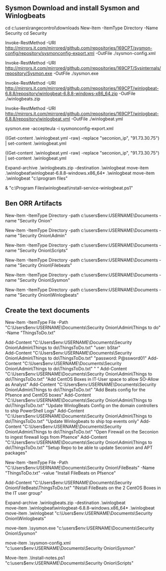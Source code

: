 ## Sysmon Download and install Sysmon and Winlogbeats  

cd c:\users\rangecontrol\downloads
New-Item -ItemType Directory -Name Security
cd Security

Invoke-RestMethod -URI http://mirrors.it.com/mirrored/github.com/repositories/169CPT/sysmon-config/repository/sysmonconfig-export.xml -OutFile ./sysmon-config.xml  

Invoke-RestMethod -URI http://mirrors.it.com/mirrored/github.com/repositories/169CPT/Sysinternals/repository/Sysmon.exe -OutFile ./sysmon.exe  

Invoke-RestMethod -URI http://mirrors.it.com/mirrored/github.com/repositories/169CPT/winlogbeat-6.8.8/repository/winlogbeat-6.8.8-windows-x86_64.zip -OutFile ./winlogbeats.zip  

Invoke-RestMethod -URI http://mirrors.it.com/mirrored/github.com/repositories/169CPT/winlogbeat-6.8.8/repository/winlogbeat.yml -OutFile ./winlogbeat.yml  

sysmon.exe -accepteula -i sysmonconfig-export.xml

((Get-content .\winlogbeat.yml -raw) -replace "seconion_ip", "91.73.30.75") | set-content .\winlogbeat.yml  

((Get-content .\winlogbeat.yml -raw) -replace "seconion_ip", "91.73.30.75") | set-content .\winlogbeat.yml  

Expand-archive .\winlogbeats.zip -destination .\winlogbeat
move-item .\winlogbeat\winlogbeat-6.8.8-windows.x86_64\* .\winlogbeat
move-item .\winlogbeat "c:\program files\"  

& "c:\Program Files\winlogbeat\install-service-winlogbeat.ps1"  

## Ben ORR Artifacts

New-Item -ItemType Directory -path c:\users\$env:USERNAME\Documents -name "Security Onion"

New-Item -ItemType Directory -path c:\users\$env:USERNAME\Documents -name "Security Onion\Admin"

New-Item -ItemType Directory -path c:\users\$env:USERNAME\Documents -name "Security Onion\Scripts"

New-Item -ItemType Directory -path c:\users\$env:USERNAME\Documents -name "Security Onion\Filebeats"

New-Item -ItemType Directory -path c:\users\$env:USERNAME\Documents -name "Security Onion\Sysmon"

New-Item -ItemType Directory -path c:\users\$env:USERNAME\Documents -name "Security Onion\Winlogbeats"  

## Create the text documents

New-Item -ItemType File -Path "C:\Users\$env:USERNAME\Documents\Security Onion\Admin\Things to do" -Name "ThingsToDo.txt"  

Add-Content "C:\Users\$env:USERNAME\Documents\Security Onion\Admin\Things to do\ThingsToDo.txt" "user: bStar"  
Add-Content "C:\Users\$env:USERNAME\Documents\Security Onion\Admin\Things to do\ThingsToDo.txt" "password: P@ssword01"
Add-Content "C:\Users\$env:USERNAME\Documents\Security Onion\Admin\Things to do\ThingsToDo.txt" " "
Add-Content "C:\Users\$env:USERNAME\Documents\Security Onion\Admin\Things to do\ThingsToDo.txt" "Add CentOS Boxes in IT-User space to allow SO-Allow as Analyst"
Add-Content "C:\Users\$env:USERNAME\Documents\Security Onion\Admin\Things to do\ThingsToDo.txt" "Add Beats config for the Pfsence and CentOS boxes"
Add-Content "C:\Users\$env:USERNAME\Documents\Security Onion\Admin\Things to do\ThingsToDo.txt" "Update WinlogBeats Config on the domain controllers to ship PowerShell Logs"
Add-Content "C:\Users\$env:USERNAME\Documents\Security Onion\Admin\Things to do\ThingsToDo.txt" "Update Winlogbeats to ship top events only"
Add-Content "C:\Users\$env:USERNAME\Documents\Security Onion\Admin\Things to do\ThingsToDo.txt" "Open Firewall on the Seconion to ingest firewall logs from Pfsence"
Add-Content "C:\Users\$env:USERNAME\Documents\Security Onion\Admin\Things to do\ThingsToDo.txt" "Setup Repo to be able to update Seconion and APT packages"

New-Item -ItemType File -Path "C:\Users\$env:USERNAME\Documents\Security Onion\FileBeats" -Name "ThingsToDo.txt"  -value "Install FileBeats on Pfsence"

Add-Content "C:\Users\$env:USERNAME\Documents\Security Onion\FileBeats\ThingsToDo.txt" "INstall FileBeats on the 2 CentOS Boxes in the IT user group"

Expand-archive .\winlogbeats.zip -destination .\winlogbeat  
move-item .\winlogbeat\winlogbeat-6.8.8-windows.x86_64\* .\winlogbeat
move-item .\winlogbeat "c:\Users\$env:USERNAME\Documents\Security Onion\Winlogbeats"  

move-item .\sysmon.exe "c:\users\$env:USERNAME\Documents\Security Onion\Sysmon"  

move-item .\sysmon-config.xml "c:\users\$env:USERNAME\Documents\Security Onion\Sysmon"

Move-Item .\Install-notes.ps1 "c:\users\$env:USERNAME\Documents\Security Onion\Scripts" 
